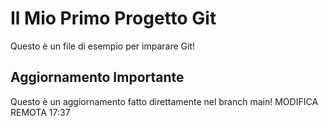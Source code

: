 # Il Mio Primo Progetto Git

Questo è un file di esempio per imparare Git!

## Aggiornamento Importante
Questo è un aggiornamento fatto direttamente nel branch main!
MODIFICA REMOTA 17:37

